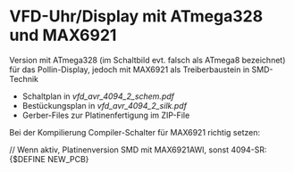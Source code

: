 # VFD-Uhr/Display mit ATmega328 und MAX6921

Version mit ATmega328 (im Schaltbild evt. falsch als ATmega8 bezeichnet) für das Pollin-Display, 
jedoch mit MAX6921 als Treiberbaustein in SMD-Technik

* Schaltplan in *vfd_avr_4094_2_schem.pdf*
* Bestückungsplan in *vfd_avr_4094_2_silk.pdf*
* Gerber-Files zur Platinenfertigung im ZIP-File

Bei der Kompilierung Compiler-Schalter für MAX6921 richtig setzen:

 // Wenn aktiv,  Platinenversion SMD mit MAX6921AWI, sonst 4094-SR:
 {$DEFINE NEW_PCB}
